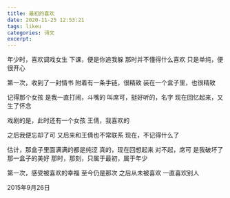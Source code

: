 ```yaml
---
title: 最初的喜欢
date: 2020-11-25 12:53:21
tags: likeu
categories: 诗文
excerpt: 
---
```

年少时，喜欢调戏女生
下课，便是你追我躲
那时并不懂得什么喜欢
只是单纯，便很开心

第一次，收到了一封情书
附着有一条手链，很精致
装在一个盒子里，也很精致

记得那个女孩
是我一直打闹，斗嘴的
叫席可，挺好听的，名字
现在回忆起来，又生了怀念

戏剧的是，此时还有一个女孩
王倩，我喜欢的

之后我便忘却了可
又后来和王倩也不常联系
现在，不记得什么了

估计，那盒子里面满满的都是纯涩
真的，现在回想起来
对不起，席可
是我破坏了那一盒子的美好
那时，那刻，只属于最初，属于年少

第一次，感受被喜欢的幸福
至今仍是那次
之后从未被喜欢
一直喜欢别人

2015年9月26日 

